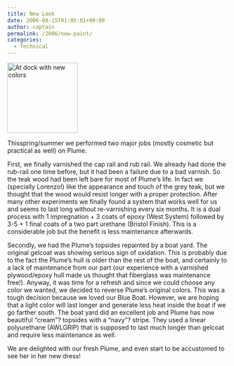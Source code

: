 ```yaml
---
title: New Look
date: 2006-08-15T01:05:01+00:00
author: captain
permalink: /2006/new-paint/
categories:
  - Technical
---
```

[<img src="/assets/2008/04/7260578-160x160.jpg" alt="At dock with new colors" title="_7260578" width="160" height="160" class="inlineleft size-thumbnail wp-image-13" />](/assets/2008/04/7260578.jpg)

Thisspring/summer we performed two major jobs (mostly cosmetic but practical as
well) on Plume.

First, we finally varnished the cap rail and rub rail. We already had done the
rub-rail one time before, but it had been a failure due to a bad varnish. So the
teak wood had been left bare for most of Plume’s life. In fact we (specially
Lorenzo!) like the appearance and touch of the grey teak, but we thought that
the wood would resist longer with a proper protection. After many other
experiments we finally found a system that works well for us and seems to last
long without re-varnishing every six months. It is a dual process with 1
impregnation + 3 coats of epoxy (West System) followed by 3-5 + 1 final coats of
a two part urethane (Bristol Finish). This is a considerable job but the benefit
is less maintenance afterwards.

Secondly, we had the Plume’s topsides repainted by a boat yard. The original
gelcoat was showing serious sign of oxidation. This is probably due to the fact
the Plume’s hull is older than the rest of the boat, and certainly to a lack of
maintenance from our part (our experience with a varnished plywood/epoxy hull
made us thought that fiberglass was maintenance free!). Anyway, it was time for
a refresh and since we could choose any color we wanted, we decided to reverse
Plume’s original colors. This was a tough decision because we loved our Blue
Boat. However, we are hoping that a light color will last longer and generate
less heat inside the boat if we go farther south. The boat yard did an excellent
job and Plume has now beautiful &#8220;cream&#8221;? topsides with a
&#8220;navy&#8221;? stripe. They used a linear polyurethane (AWLGRIP) that is
supposed to last much longer than gelcoat and require less maintenance as well.

We are delighted with our fresh Plume, and even start to be accustomed to see
her in her new dress!
